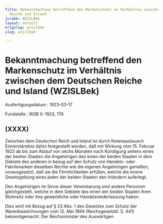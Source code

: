 ```yaml
---
Title: Bekanntmachung betreffend den Markenschutz im Verhältnis zwischen dem Deutschen
  Reiche und Island
jurabk: WZISLBek
layout: default
origslug: wzislbek
slug: wzislbek

---
```


# Bekanntmachung betreffend den Markenschutz im Verhältnis zwischen dem Deutschen Reiche und Island (WZISLBek)

Ausfertigungsdatum
:   1923-03-17

Fundstelle
:   RGBl II: 1923, 179



## (XXXX)

Zwischen dem Deutschen Reich und Island ist durch Notenaustausch Einverständnis dahin festgestellt worden, daß mit Wirkung vom 15. Februar 1923 ab bis zum Ablauf von sechs Monaten nach Kündigung seitens eines der beiden Staaten die Angehörigen des einen der beiden Staaten in dem Gebiete des anderen in bezug auf den Schutz von Handels- oder Fabrikmarken dieselben Rechte wie die eigenen Angehörigen genießen, vorausgesetzt, daß sie die Förmlichkeiten erfüllen, welche die innere Gesetzgebung eines jeden der beiden Staaten den Inländern auferlegt.

Den Angehörigen im Sinne dieser Vereinbarung sind andere Personen gleichgestellt, welche in dem Gebiete des einen der beiden Staaten ihren Wohnsitz oder ihre gewerbliche oder Handelsniederlassung haben.

Dies wird mit Bezug auf § 23 Abs. 1 des Gesetzes zum Schutz der Warenbezeichnungen vom 12. Mai 1894 (Reichsgesetzbl. S. 441) bekanntgemacht.
Der Reichsminister des Auswärtigen

